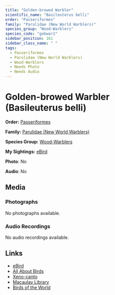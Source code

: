 ```yaml
---
title: "Golden-browed Warbler"
scientific_name: "Basileuterus belli"
order: "Passeriformes"
family: "Parulidae (New World Warblers)"
species_group: "Wood-Warblers"
species_code: "gobwar1"
sidebar_position: 161
sidebar_class_name: " "
tags: 
  - Passeriformes
  - Parulidae (New World Warblers)
  - Wood-Warblers
  - Needs Photo
  - Needs Audio
---
```


# Golden-browed Warbler (Basileuterus belli)

**Order:** [Passeriformes](/tags/passeriformes)

**Family:** [Parulidae (New World Warblers)](/tags/parulidae-new-world-warblers)

**Species Group:** [Wood-Warblers](/tags/wood-warblers)

**My Sightings:** [eBird](https://ebird.org/lifelist?r=world&time=life&spp=gobwar1)

**Photo**: No 

**Audio**: No

## Media
### Photographs
No photographs available.

### Audio Recordings
No audio recordings available.

## Links
* [eBird](https://ebird.org/species/gobwar1) 
* [All About Birds](https://www.allaboutbirds.org/guide/gobwar1) 
* [Xeno-canto](https://www.xeno-canto.org/species/basileuterus-belli) 
* [Macaulay Library](https://search.macaulaylibrary.org/catalog?taxonCode=gobwar1&sort=rating_rank_desc)
* [Birds of the World](https://birdsoftheworld.org/bow/species/gobwar1)
